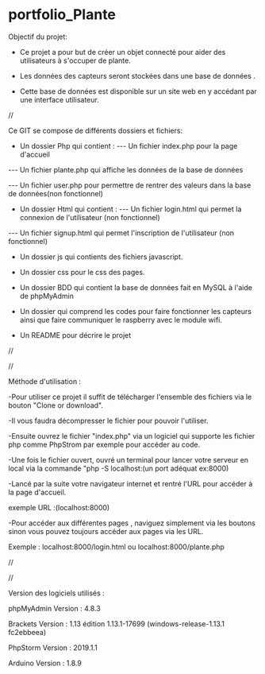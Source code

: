 # portfolio_Plante


Objectif du projet:

- Ce projet a pour but de créer un objet connecté pour aider des utilisateurs à s'occuper de plante.

- Les données des capteurs seront stockées dans une base de données .

- Cette base de données est disponible sur un site web en y accédant par une interface utilisateur.

//

Ce GIT se compose de différents dossiers et fichiers:

- Un dossier Php qui contient :
--- Un fichier index.php pour la page d'accueil

--- Un fichier plante.php qui affiche les données de la base de données

--- Un fichier user.php pour permettre de rentrer des valeurs dans la base de données(non fonctionnel)

- Un dossier Html qui contient :
--- Un fichier login.html qui permet la connexion de l'utilisateur (non fonctionnel)

--- Un fichier signup.html qui permet l'inscription de l'utilisateur (non fonctionnel)

- Un dossier js qui contients des fichiers javascript.

- Un dossier css pour le css des pages.

- Un dossier BDD qui contient la base de données fait en MySQL à l'aide de phpMyAdmin

- Un dossier qui comprend les codes pour faire fonctionner les capteurs ainsi que faire communiquer le raspberry avec le module wifi.

- Un README pour décrire le projet


//


//


Méthode d'utilisation :

-Pour utiliser ce projet il suffit de télécharger l'ensemble des fichiers via le bouton "Clone or download".

-Il vous faudra décompresser le fichier pour pouvoir l'utiliser.

-Ensuite ouvrez le fichier "index.php" via un logiciel qui supporte les fichier php comme PhpStrom par exemple pour accéder au code.

-Une fois le fichier ouvert, ouvré un terminal pour lancer votre serveur en local via la commande "php -S localhost:(un port adéquat ex:8000)

-Lancé par la suite votre navigateur internet et rentré l'URL pour accéder à la page d'accueil.

exemple URL :(localhost:8000)

-Pour accéder aux différentes pages , naviguez simplement via les boutons sinon vous pouvez toujours accéder aux pages via les URL.

Exemple : localhost:8000/login.html ou localhost:8000/plante.php

//


//

Version des logiciels utilisés :

phpMyAdmin Version : 4.8.3

Brackets Version : 1.13 édition 1.13.1-17699 (windows-release-1.13.1 fc2ebbeea) 

PhpStorm Version : 2019.1.1

Arduino Version : 1.8.9


















